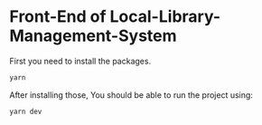 # Front-End of Local-Library-Management-System

First you need to install the packages.
```bash
yarn
```

After installing those, You should be able to run the project using:

```bash
yarn dev
```
